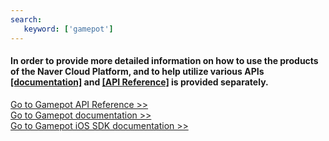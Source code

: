 ```yaml
---
search:
   keyword: ['gamepot']
---
```


#### **In order to provide more detailed information on how to use the products of the Naver Cloud Platform, and to help utilize various APIs <a href="https://guide.ncloud-docs.com/docs/en/home" target="_blank">[documentation]</a> and <a href="https://api.ncloud-docs.com/docs/en/home" target="_blank">[API Reference]</a> is provided separately.**

<a href="https://api.ncloud-docs.com/docs/en/game-gamepot" target="_blank">Go to Gamepot API Reference >></a><br />
<a href="https://guide.ncloud-docs.com/docs/en/game-gamepot-overview" target="_blank">Go to Gamepot documentation >></a><br />
<a href="https://guide.ncloud-docs.com/docs/en/game-gamepotios" target="_blank">Go to Gamepot iOS SDK documentation >></a>

